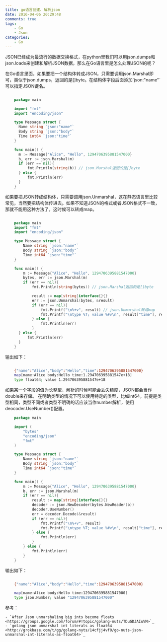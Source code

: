 ```yaml
---
title: go语言创建、解析json
date: 2016-04-06 20:29:48
comments: true
tags:
    - Go
    - Json
categories:
    - Go
---
```


JSON已经成为最流行的数据交换格式，在python里我们可以用json.dumps和json.loads来创建和解析JSON数据，那么在Go语言里是怎么处理JSON的呢？

在Go语言里面，如果要把一个结构体转成JSON，只需要调用json.Marshal即可，类似于json.dumps，返回的是[]byte。在结构体字段后面添加\`json:"name"\`可以指定JSON键名。


``` go

    package main

    import "fmt"
    import "encoding/json"

    type Message struct {
      Name string `json:"name"`
      Body string `json:"body"`
      Time int64 `json:"time"`
    }

    func main() {
      m := Message{"Alice", "Hello", 1294706395881547000}
      b, err := json.Marshal(m)
      if (err == nil){
          fmt.Println(string(b)) // json.Marshal返回的是[]byte
      } else {
          fmt.Println(err)
      }
    }
```

如果要把JSON转成结构体，只需要调用json.Unmarshal，这在静态语言里比较常见，当然要把结构体传进去。如果不知道JSON的格式或者JSON格式不一致，那就不能用这种方法了，这时候可以转成map。


``` go

    package main
    import "fmt"
    import "encoding/json"

    type Message struct {
        Name string `json:"name"`
        Body string `json:"body"`
        Time int64 `json:"time"`
    }

    func main() {
        m := Message{"Alice", "Hello", 1294706395881547000}
        bytes, err := json.Marshal(m)
        if (err == nil){
            fmt.Println(string(bytes)) // json.Marshal返回的是[]byte

            result := map[string]interface{}{}
            err := json.Unmarshal(bytes, &result)
            if (err == nil){
                fmt.Printf("\n%+v", result) // json.Unmarshal转成map
                fmt.Printf("\ntype %T; value %#v\n", result["time"], result["time"])
            } else {
                fmt.Println(err)
            }
      } else {
          fmt.Println(err)
      }
    }
```

输出如下：

``` bash

    {"name":"Alice","body":"Hello","time":1294706395881547000}
    map[name:Alice body:Hello time:1.294706395881547e+18]
    type float64; value 1.294706395881547e+18
```


如果某一个字段的值为长整型，解析的时候可能会丢失精度，JSON都会当作double来存储。
在明确类型的情况下可以使用特定的类型，比如int64，前提是类型相同，类型不同或者类型不明确的话应该当作number解析，使用deocoder.UseNumber()配置。

``` go
    package main

    import (
        "bytes"
        "encoding/json"
        "fmt"
    )

    type Message struct {
        Name string `json:"name"`
        Body string `json:"body"`
        Time int64 `json:"time"`
    }

    func main() {
        m := Message{"Alice", "Hello", 1294706395881547000}
        b, err := json.Marshal(m)
        if (err == nil){
            result := map[string]interface{}{}
            decoder := json.NewDecoder(bytes.NewReader(b))
            decoder.UseNumber()
            err = decoder.Decode(&result)
            if (err == nil){
                fmt.Printf("\n%+v", result)
                fmt.Printf("\ntype %T; value %#v\n", result["time"], result["time"])
            } else {
                fmt.Println(err)
            }
        } else {
            fmt.Println(err)
        }
    }
```

输出如下：

``` bash

    {"name":"Alice","body":"Hello","time":1294706395881547000}

    map[name:Alice body:Hello time:1294706395881547000]
    type json.Number; value "1294706395881547000"
```


参考：

    - `After Json unmarshaling big ints become floats <https://groups.google.com/forum/#!topic/golang-nuts/TDuGDJAIuVM>`_  
    - `golang json unmarshal int literals as float64 <http://grokbase.com/t/gg/golang-nuts/14cfjj4vf0/go-nuts-json-unmarshal-int-literals-as-float64>`_
